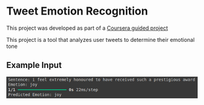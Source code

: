 # Tweet Emotion Recognition

This project was developed as part of a [Coursera guided project](https://www.coursera.org/learn/tweet-emotion-tensorflow/ungradedLab/igy7H/tweet-emotion-recognition-with-tensorflow)

This project is a tool that analyzes user tweets to determine their emotional tone

## Example Input

![Superhero Name Generator Input](./example.png)
